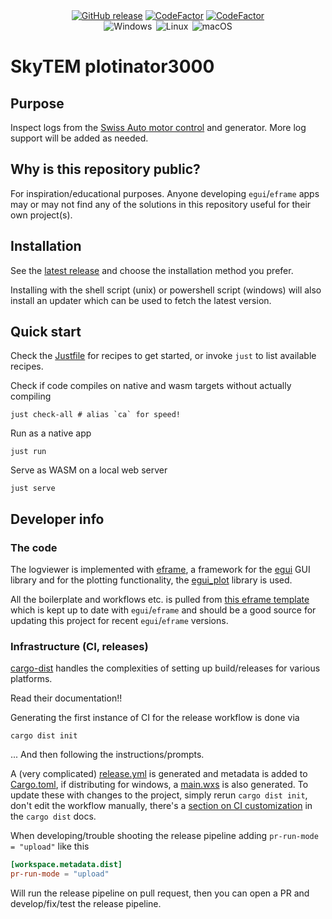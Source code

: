 <div align="center">
  <a href="https://github.com/luftkode/plotinator3000/releases" title="Latest Stable GitHub Release">
      <img src="https://img.shields.io/github/release/luftkode/plotinator3000/all.svg?style=flat&logo=github&logoColor=white&colorB=blue&label=Latest Release" alt="GitHub release"></a>
  <a href="https://www.codefactor.io/repository/github/luftkode/plotinator3000"><img src="https://www.codefactor.io/repository/github/luftkode/plotinator3000/badge" alt="CodeFactor" /></a>
  <a href="https://github.com/luftkode/plotinator3000/actions/workflows/CI.yml"><img src="https://github.com/luftkode/plotinator3000/actions/workflows/CI.yml/badge.svg" alt="CodeFactor" /></a>
</div>
<div align="center">
    <img src="https://img.shields.io/badge/-Windows-6E46A2.svg?style=flat&logo=windows-11&logoColor=white" alt="Windows" title="Supported Platform: Windows">&thinsp;
    <img src="https://img.shields.io/badge/-Linux-9C2A91.svg?style=flat&logo=linux&logoColor=white" alt="Linux" title="Supported Platform: Linux">&thinsp;
    <img src="https://img.shields.io/badge/-macOS-red.svg?style=flat&logo=apple&logoColor=white" alt="macOS" title="Supported Platform: macOS">
</div>


# SkyTEM plotinator3000

## Purpose

Inspect logs from the [Swiss Auto motor control](https://github.com/luftkode/mbed-motor-control) and generator. More log support will be added as needed.

## Why is this repository public?

For inspiration/educational purposes. Anyone developing `egui`/`eframe` apps may or may not find any of the solutions in this repository useful for their own project(s).

## Installation

See the [latest release](https://github.com/luftkode/plotinator3000/releases/latest) and choose the installation method you prefer.

Installing with the shell script (unix) or powershell script (windows) will also install an updater which can be used to fetch the latest version.

## Quick start

Check the [Justfile](Justfile) for recipes to get started, or invoke `just` to list available recipes.

Check if code compiles on native and wasm targets without actually compiling

```shell
just check-all # alias `ca` for speed!
```

Run as a native app

```shell
just run
```

Serve as WASM on a local web server

```shell
just serve
```

## Developer info

### The code

The logviewer is implemented with [eframe](https://github.com/emilk/egui/tree/master/crates/eframe), a framework for the [egui](https://github.com/emilk/egui) GUI library and for the plotting functionality, the [egui_plot](https://github.com/emilk/egui_plot) library is used.

All the boilerplate and workflows etc. is pulled from [this eframe template](https://github.com/emilk/eframe_template) which is kept up to date with `egui`/`eframe` and should be a good source for updating this project for recent `egui`/`eframe` versions.

### Infrastructure (CI, releases)

[cargo-dist](https://github.com/axodotdev/cargo-dist) handles the complexities of setting up build/releases for various platforms.

Read their documentation!!

Generating the first instance of CI for the release workflow is done via

```shell
cargo dist init
```
... And then following the instructions/prompts.

A (very complicated) [release.yml](.github/workflows/release.yml) is generated and metadata is added to [Cargo.toml](Cargo.toml), if distributing for windows, a [main.wxs](wix/main.wxs) is also generated. To update these with changes to the project, simply rerun `cargo dist init`, don't edit the workflow manually, there's a [section on CI customization](https://opensource.axo.dev/cargo-dist/book/ci/customizing.html) in the `cargo dist` docs.

When developing/trouble shooting the release pipeline adding `pr-run-mode = "upload"` like this

```toml
[workspace.metadata.dist]
pr-run-mode = "upload"
```

Will run the release pipeline on pull request, then you can open a PR and develop/fix/test the release pipeline.
